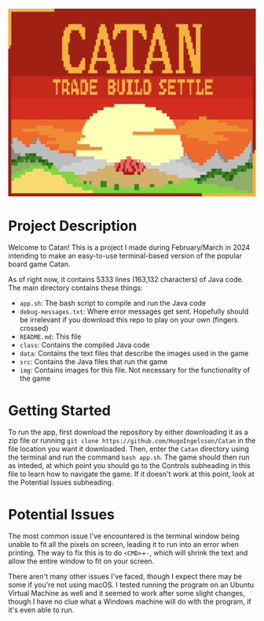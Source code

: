 ![img/home_art.png](img/home_art.png)

# Project Description

Welcome to Catan! This is a project I made during February/March in 2024 intending to make an easy-to-use terminal-based version of the popular board game Catan.

As of right now, it contains 5333 lines (163,132 characters) of Java code. The main directory contains these things:
 - `app.sh`: The bash script to compile and run the Java code
 - `debug-messages.txt`: Where error messages get sent. Hopefully should be irrelevant if you download this repo to play on your own (fingers crossed)
 - `README.md`: This file
 - `class`: Contains the compiled Java code
 - `data`: Contains the text files that describe the images used in the game
 - `src`: Contains the Java files that run the game
 - `img`: Contains images for this file. Not necessary for the functionality of the game

# Getting Started

To run the app, first download the repository by either downloading it as a zip file or running `git clone https://github.com/HugoIngelsson/Catan` in the file location you want it downloaded. Then, enter the `Catan` directory using the terminal and run the command `bash app.sh`. The game should then run as inteded, at which point you should go to the Controls subheading in this file to learn how to navigate the game. If it doesn't work at this point, look at the Potential Issues subheading.

# Potential Issues

The most common issue I've encountered is the terminal window being unable to fit all the pixels on screen, leading it to run into an error when printing. The way to fix this is to do `<CMD>`+`-`, which will shrink the text and allow the entire window to fit on your screen.

There aren't many other issues I've faced, though I expect there may be some if you're not using macOS. I tested running the program on an Ubuntu Virtual Machine as well and it seemed to work after some slight changes, though I have no clue what a Windows machine will do with the program, if it's even able to run.
